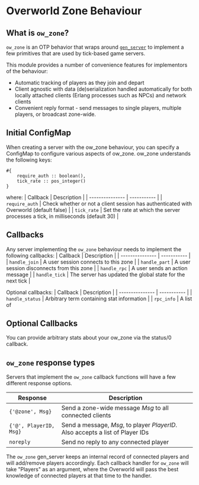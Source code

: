 Overworld Zone Behaviour
========================

What is `ow_zone`? 
-------------------

`ow_zone` is an OTP behavior that wraps around
[`gen_server`](https://www.erlang.org/doc/man/gen_server.html) to implement
a few primitives that are used by tick-based game servers. 

This module provides a number of convenience features for implementors of the
behaviour:
 * Automatic tracking of players as they join and depart
 * Client agnostic with data (de)serialization handled automatically for both
   locally attached clients (Erlang processes such as NPCs) and network clients
 * Convenient reply format - send messages to single players, multiple players,
   or broadcast zone-wide.
   
Initial ConfigMap
---------

When creating a server with the ow_zone behaviour, you can specify a ConfigMap
to configure various aspects of ow_zone. ow_zone understands the following keys:
```
#{ 
    require_auth :: boolean(),
    tick_rate :: pos_integer()
}
```

where:
|    Callback     | Description | 
| --------------- | ----------- |
| `require_auth`    | Check whether or not a client session has authenticated with Overworld (default false) |
| `tick_rate`       | Set the rate at which the server processes a tick, in milliseconds (default 30) |


Callbacks
---------

Any server implementing the `ow_zone` behaviour needs to implement the
following callbacks:
|    Callback     | Description | 
| --------------- | ----------- |
| `handle_join`   | A user session connects to this zone | 
| `handle_part`   | A user session disconnects from this zone |
| `handle_rpc` | A user sends an action message |
| `handle_tick`   | The server has updated the global state for the next tick |

Optional callbacks:
|    Callback     | Description | 
| --------------- | ----------- |
| `handle_status` | Arbitrary term containing stat information | 
| `rpc_info`      | A list of 


Optional Callbacks
---------

You can provide arbitrary stats about your ow_zone via the status/0 callback. 



`ow_zone` response types
--------------------------
Servers that implement the `ow_zone` callback functions will have a few
different response options.

|  Response       | Description | 
| --------------- | ----------- |
| `{'@zone', Msg}` | Send a zone-wide message *Msg* to all connected clients |
| `{'@', PlayerID, Msg}` | Send a message, *Msg*, to player *PlayerID*. Also accepts a list of Player IDs |
| `noreply` | Send no reply to any connected player |

The `ow_zone` gen_server keeps an internal record of connected players and
will add/remove players accordingly. Each callback handler for `ow_zone` will
take "Players" as an argument, where the Overworld will pass the best 
knowledge of connected players at that time to the handler. 

